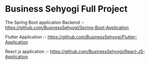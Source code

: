 # Business Sehyogi Full Project

The Spring Boot application Backend :- https://github.com/BusinessSehyogi/Spring-Boot-Application

Flutter Application :- https://github.com/BusinessSehyogi/Flutter-Application

React js application :- https://github.com/BusinessSehyogi/React-JS-Application
